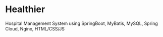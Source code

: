 # Healthier
 Hospital Management System using SpringBoot, MyBatis, MySQL, Spring Cloud, Nginx, HTML/CSS/JS

